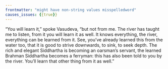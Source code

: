 ```yaml
---
frontmatter: "might have non-string values misspelledword"
causes_issues: {{true}}
---
```

“You will learn it,” spoke Vasudeva, “but not from me. The river has
taught me to listen, from it you will learn it as well. It knows
everything, the river, everything can be learned from it. See, you’ve
already learned this from the water too, that it is good to strive
downwards, to sink, to seek depth. The rich and elegant Siddhartha is
becoming an oarsman’s servant, the learned Brahman Siddhartha becomes a
ferryman: this has also been told to you by the river. You’ll learn
that other thing from it as well.”
